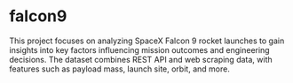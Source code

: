 # falcon9
This project focuses on analyzing SpaceX Falcon 9 rocket launches to gain insights into key factors influencing mission outcomes and engineering decisions. The dataset combines REST API and web scraping data, with features such as payload mass, launch site, orbit, and more.
